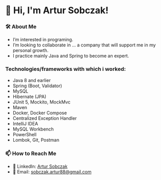 # 👋 Hi, I'm Artur Sobczak!

### 🛠️ About Me  
- I’m interested in programing.
- I’m looking to collaborate in ... a company that will support me in my personal growth.
- I practice mainly Java and Spring to become an expert.

### Technologies/frameworks with which i worked:
- Java 8 and earlier
- Spring (Boot, Validator)
- MySQL
- Hibernate (JPA)
- JUnit 5, Mockito, MockMvc
- Maven
- Docker, Docker Compose
- Centralized Exception Handler
- IntelliJ IDEA
- MySQL Workbench
- PowerShell
- Lombok, Git, Postman

### 📫 How to Reach Me  
- 💼 LinkedIn: [Artur Sobczak](https://www.linkedin.com/in/artur-sobczak-03724a175/)  
- 📧 Email: [sobczak.artur88@gmail.com](mailto:sobczak.artur88@gmail.com)  
